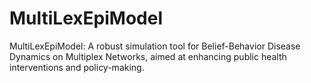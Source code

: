 # MultiLexEpiModel
MultiLexEpiModel: A robust simulation tool for Belief-Behavior Disease Dynamics on Multiplex Networks, aimed at enhancing public health interventions and policy-making.
